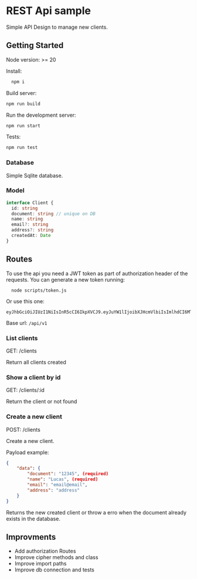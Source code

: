 # REST Api sample

Simple API Design to manage new clients.

## Getting Started

Node version: >= 20

Install:

```bash
  npm i
```

Build server:

```bash
npm run build
```

Run the development server:

```bash
npm run start
```

Tests:

```bash
npm run test
```

### Database

Simple Sqlite database.

### Model

```ts
interface Client {
  id: string
  document: string // unique on DB
  name: string
  email?: string
  address?: string
  createdAt: Date
}
```

## Routes

To use the api you need a JWT token as part of authorization header of the requests.
You can generate a new token running:

```
  node scripts/token.js
```

Or use this one:

```
eyJhbGciOiJIUzI1NiIsInR5cCI6IkpXVCJ9.eyJuYW1lIjoibXJHcmVlbiIsImlhdCI6MTY5NTIxNDI2MywiZXhwIjoxNjk2MDc4MjYzfQ.XqRmHXMfq75bFMA8vg591SrURowOEEGlSn4fPDBtARs
```

Base url: `/api/v1`

### List clients

GET: /clients

Return all clients created

### Show a client by id

GET: /clients/:id

Return the client or not found

### Create a new client

POST: /clients

Create a new client.

Payload example:

```json
{
    "data": {
        "document": "12345", (required)
        "name": "Lucas", (required)
        "email": "email@email",
        "address": "address"
    }
}
```

Returns the new created client or throw a erro when the document already exists in the database.

## Improvments

* Add authorization Routes
* Improve cipher methods and class
* Improve import paths
* Improve db connection and tests


